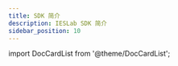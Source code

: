 ```yaml
---
title: SDK 简介
description: IESLab SDK 简介
sidebar_position: 10
---
```


import DocCardList from '@theme/DocCardList';

<DocCardList />